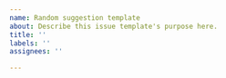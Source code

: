 ```yaml
---
name: Random suggestion template
about: Describe this issue template's purpose here.
title: ''
labels: ''
assignees: ''

---
```



